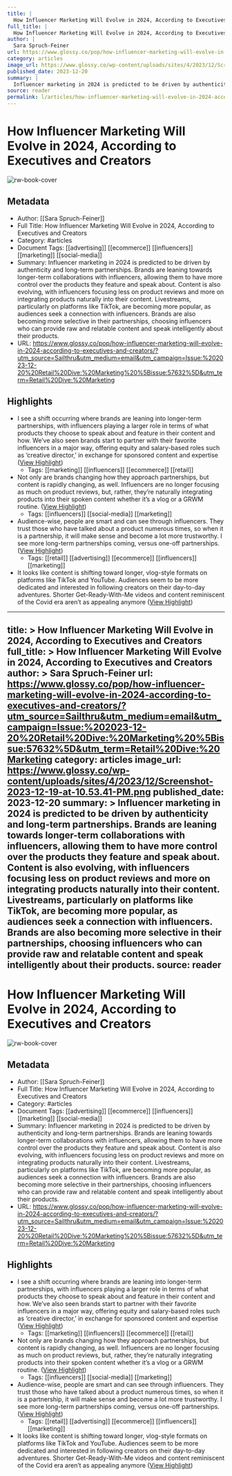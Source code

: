 ```yaml
---
title: |
  How Influencer Marketing Will Evolve in 2024, According to Executives and Creators
full_title: |
  How Influencer Marketing Will Evolve in 2024, According to Executives and Creators
author: |
  Sara Spruch-Feiner
url: https://www.glossy.co/pop/how-influencer-marketing-will-evolve-in-2024-according-to-executives-and-creators/?utm_source=Sailthru&utm_medium=email&utm_campaign=Issue:%202023-12-20%20Retail%20Dive:%20Marketing%20%5Bissue:57632%5D&utm_term=Retail%20Dive:%20Marketing
category: articles
image_url: https://www.glossy.co/wp-content/uploads/sites/4/2023/12/Screenshot-2023-12-19-at-10.53.41-PM.png
published_date: 2023-12-20
summary: |
  Influencer marketing in 2024 is predicted to be driven by authenticity and long-term partnerships. Brands are leaning towards longer-term collaborations with influencers, allowing them to have more control over the products they feature and speak about. Content is also evolving, with influencers focusing less on product reviews and more on integrating products naturally into their content. Livestreams, particularly on platforms like TikTok, are becoming more popular, as audiences seek a connection with influencers. Brands are also becoming more selective in their partnerships, choosing influencers who can provide raw and relatable content and speak intelligently about their products.
source: reader
permalink: l/articles/how-influencer-marketing-will-evolve-in-2024-according-to-executives-and-creators
---
```

# How Influencer Marketing Will Evolve in 2024, According to Executives and Creators

![rw-book-cover](https://www.glossy.co/wp-content/uploads/sites/4/2023/12/Screenshot-2023-12-19-at-10.53.41-PM.png)

## Metadata
- Author: [[Sara Spruch-Feiner]]
- Full Title: How Influencer Marketing Will Evolve in 2024, According to Executives and Creators
- Category: #articles
- Document Tags: [[advertising]] [[ecommerce]] [[influencers]] [[marketing]] [[social-media]] 
- Summary: Influencer marketing in 2024 is predicted to be driven by authenticity and long-term partnerships. Brands are leaning towards longer-term collaborations with influencers, allowing them to have more control over the products they feature and speak about. Content is also evolving, with influencers focusing less on product reviews and more on integrating products naturally into their content. Livestreams, particularly on platforms like TikTok, are becoming more popular, as audiences seek a connection with influencers. Brands are also becoming more selective in their partnerships, choosing influencers who can provide raw and relatable content and speak intelligently about their products.
- URL: https://www.glossy.co/pop/how-influencer-marketing-will-evolve-in-2024-according-to-executives-and-creators/?utm_source=Sailthru&utm_medium=email&utm_campaign=Issue:%202023-12-20%20Retail%20Dive:%20Marketing%20%5Bissue:57632%5D&utm_term=Retail%20Dive:%20Marketing

## Highlights
- I see a shift occurring where brands are leaning into longer-term partnerships, with influencers playing a larger role in terms of what products they choose to speak about and feature in their content and how. We’ve also seen brands start to partner with their favorite influencers in a major way, offering equity and salary-based roles such as ‘creative director,’ in exchange for sponsored content and expertise ([View Highlight](https://read.readwise.io/read/01hjv7r9vcvp6741504047n3p5))
    - Tags: [[marketing]] [[influencers]] [[ecommerce]] [[retail]] 
- Not only are brands changing how they approach partnerships, but content is rapidly changing, as well. Influencers are no longer focusing as much on product reviews, but, rather, they’re naturally integrating products into their spoken content whether it’s a vlog or a GRWM routine. ([View Highlight](https://read.readwise.io/read/01hjv7rqsh47rk15q3vz94e55j))
    - Tags: [[influencers]] [[social-media]] [[marketing]] 
- Audience-wise, people are smart and can see through influencers. They trust those who have talked about a product numerous times, so when it is a partnership, it will make sense and become a lot more trustworthy. I see more long-term partnerships coming, versus one-off partnerships. ([View Highlight](https://read.readwise.io/read/01hjv7tf6w317394ctcg0zdr4y))
    - Tags: [[retail]] [[advertising]] [[ecommerce]] [[influencers]] [[marketing]] 
- It looks like content is shifting toward longer, vlog-style formats on platforms like TikTok and YouTube. Audiences seem to be more dedicated and interested in following creators on their day-to-day adventures. Shorter Get-Ready-With-Me videos and content reminiscent of the Covid era aren’t as appealing anymore ([View Highlight](https://read.readwise.io/read/01hjv7v6hadsjyt309k7r8hswc))


---
title: >
  How Influencer Marketing Will Evolve in 2024, According to Executives and Creators
full_title: >
  How Influencer Marketing Will Evolve in 2024, According to Executives and Creators
author: >
  Sara Spruch-Feiner
url: https://www.glossy.co/pop/how-influencer-marketing-will-evolve-in-2024-according-to-executives-and-creators/?utm_source=Sailthru&utm_medium=email&utm_campaign=Issue:%202023-12-20%20Retail%20Dive:%20Marketing%20%5Bissue:57632%5D&utm_term=Retail%20Dive:%20Marketing
category: articles
image_url: https://www.glossy.co/wp-content/uploads/sites/4/2023/12/Screenshot-2023-12-19-at-10.53.41-PM.png
published_date: 2023-12-20
summary: >
  Influencer marketing in 2024 is predicted to be driven by authenticity and long-term partnerships. Brands are leaning towards longer-term collaborations with influencers, allowing them to have more control over the products they feature and speak about. Content is also evolving, with influencers focusing less on product reviews and more on integrating products naturally into their content. Livestreams, particularly on platforms like TikTok, are becoming more popular, as audiences seek a connection with influencers. Brands are also becoming more selective in their partnerships, choosing influencers who can provide raw and relatable content and speak intelligently about their products.
source: reader
---
# How Influencer Marketing Will Evolve in 2024, According to Executives and Creators

![rw-book-cover](https://www.glossy.co/wp-content/uploads/sites/4/2023/12/Screenshot-2023-12-19-at-10.53.41-PM.png)

## Metadata
- Author: [[Sara Spruch-Feiner]]
- Full Title: How Influencer Marketing Will Evolve in 2024, According to Executives and Creators
- Category: #articles
- Document Tags: [[advertising]] [[ecommerce]] [[influencers]] [[marketing]] [[social-media]] 
- Summary: Influencer marketing in 2024 is predicted to be driven by authenticity and long-term partnerships. Brands are leaning towards longer-term collaborations with influencers, allowing them to have more control over the products they feature and speak about. Content is also evolving, with influencers focusing less on product reviews and more on integrating products naturally into their content. Livestreams, particularly on platforms like TikTok, are becoming more popular, as audiences seek a connection with influencers. Brands are also becoming more selective in their partnerships, choosing influencers who can provide raw and relatable content and speak intelligently about their products.
- URL: https://www.glossy.co/pop/how-influencer-marketing-will-evolve-in-2024-according-to-executives-and-creators/?utm_source=Sailthru&utm_medium=email&utm_campaign=Issue:%202023-12-20%20Retail%20Dive:%20Marketing%20%5Bissue:57632%5D&utm_term=Retail%20Dive:%20Marketing

## Highlights
- I see a shift occurring where brands are leaning into longer-term partnerships, with influencers playing a larger role in terms of what products they choose to speak about and feature in their content and how. We’ve also seen brands start to partner with their favorite influencers in a major way, offering equity and salary-based roles such as ‘creative director,’ in exchange for sponsored content and expertise ([View Highlight](https://read.readwise.io/read/01hjv7r9vcvp6741504047n3p5))
    - Tags: [[marketing]] [[influencers]] [[ecommerce]] [[retail]] 
- Not only are brands changing how they approach partnerships, but content is rapidly changing, as well. Influencers are no longer focusing as much on product reviews, but, rather, they’re naturally integrating products into their spoken content whether it’s a vlog or a GRWM routine. ([View Highlight](https://read.readwise.io/read/01hjv7rqsh47rk15q3vz94e55j))
    - Tags: [[influencers]] [[social-media]] [[marketing]] 
- Audience-wise, people are smart and can see through influencers. They trust those who have talked about a product numerous times, so when it is a partnership, it will make sense and become a lot more trustworthy. I see more long-term partnerships coming, versus one-off partnerships. ([View Highlight](https://read.readwise.io/read/01hjv7tf6w317394ctcg0zdr4y))
    - Tags: [[retail]] [[advertising]] [[ecommerce]] [[influencers]] [[marketing]] 
- It looks like content is shifting toward longer, vlog-style formats on platforms like TikTok and YouTube. Audiences seem to be more dedicated and interested in following creators on their day-to-day adventures. Shorter Get-Ready-With-Me videos and content reminiscent of the Covid era aren’t as appealing anymore ([View Highlight](https://read.readwise.io/read/01hjv7v6hadsjyt309k7r8hswc))


